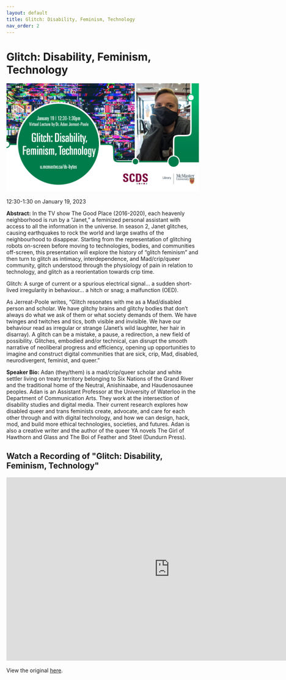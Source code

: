 ```yaml
---
layout: default
title: Glitch: Disability, Feminism, Technology
nav_order: 2
---
```


# Glitch: Disability, Feminism, Technology

<img src="assets/img/AJP-Final.png" alt="Workshop Title Slide" width="720">

12:30-1:30 on January 19, 2023

**Abstract:** In the TV show The Good Place (2016-2020), each heavenly neighborhood is run by a “Janet,” a feminized personal assistant with access to all the information in the universe. In season 2, Janet glitches, causing earthquakes to rock the world and large swaths of the neighbourhood to disappear. Starting from the representation of glitching robots on-screen before moving to technologies, bodies, and communities off-screen, this presentation will explore the history of “glitch feminism” and then turn to glitch as intimacy, interdependence, and Mad/crip/queer community, glitch understood through the physiology of pain in relation to technology, and glitch as a reorientation towards crip time.

Glitch: A surge of current or a spurious electrical signal… a sudden short-lived irregularity in behaviour… a hitch or snag; a malfunction (OED).

As Jerreat-Poole writes, “Glitch resonates with me as a Mad/disabled person and scholar. We have glitchy brains and glitchy bodies that don’t always do what we ask of them or what society demands of them. We have twinges and twitches and tics, both visible and invisible. We have our behaviour read as irregular or strange (Janet’s wild laughter, her hair in disarray). A glitch can be a mistake, a pause, a redirection, a new field of possibility. Glitches, embodied and/or technical, can disrupt the smooth narrative of neoliberal progress and efficiency, opening up opportunities to imagine and construct digital communities that are sick, crip, Mad, disabled, neurodivergent, feminist, and queer.”

**Speaker Bio:** Adan (they/them) is a mad/crip/queer scholar and white settler living on treaty territory belonging to Six Nations of the Grand River and the traditional home of the Neutral, Anishinaabe, and Haudenosaunee peoples. Adan is an Assistant Professor at the University of Waterloo in the Department of Communication Arts. They work at the intersection of disability studies and digital media. Their current research explores how disabled queer and trans feminists create, advocate, and care for each other through and with digital technology, and how we can design, hack, mod, and build more ethical technologies, societies, and futures. Adan is also a creative writer and the author of the queer YA novels The Girl of Hawthorn and Glass and The Boi of Feather and Steel (Dundurn Press).

## Watch a Recording of "Glitch: Disability, Feminism, Technology"

<iframe height="480" width="853" allowfullscreen frameborder=0 src="https://echo360.ca/media/54535732-1c0c-43a1-884d-ff78df6e62ed/public"></iframe>

View the original [here](https://echo360.ca/media/54535732-1c0c-43a1-884d-ff78df6e62ed/public).
